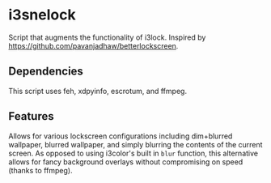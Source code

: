 # i3snelock
Script that augments the functionality of i3lock.
Inspired by https://github.com/pavanjadhaw/betterlockscreen. 

Dependencies
------------

This script uses feh, xdpyinfo, escrotum, and ffmpeg.

Features
--------

Allows for various lockscreen configurations including dim+blurred wallpaper, blurred wallpaper, and simply blurring the contents of the current screen. As opposed to using i3color's built in `blur` function, this alternative allows for fancy background overlays without compromising on speed (thanks to ffmpeg).

